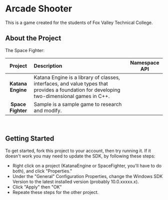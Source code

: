 # Arcade Shooter

This is a game created for the students of Fox Valley Technical College.

## About the Project

The Space Fighter:

| **Project**             | **Description** | **Namespace API** |
| :---------------------: | :-------------- | :-------------: |
| **Katana Engine**       | Katana Engine is a library of classes, interfaces, and value types that provides a foundation for developing two-dimensional games in C++. 
| **Space Fighter**        | Sample is a sample game to research and modify. 

<br>

## Getting Started

To get started, fork this project to your account, then try running it. If it doesn't work you may need to update the SDK, by following these steps:
- Right click on a project (KatanaEngine or SpaceFighter, you'll have to do both), and click "Properties."
- Under the "General" Configuration Properties, change the Windows SDK Version to the latest installed version (probably 10.0.xxxxx.x).
- Click "Apply" then "OK"
- Repeate these steps for the other project.

